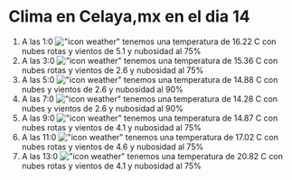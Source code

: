 # Clima en Celaya,mx en el dia 14

1. A las 1:0 !["icon weather"](http://openweathermap.org/img/w/04n.png) tenemos una temperatura de 16.22 C con nubes rotas y  vientos de 5.1 y nubosidad al 75%
1. A las 3:0 !["icon weather"](http://openweathermap.org/img/w/04n.png) tenemos una temperatura de 15.36 C con nubes rotas y  vientos de 2.6 y nubosidad al 75%
1. A las 5:0 !["icon weather"](http://openweathermap.org/img/w/04n.png) tenemos una temperatura de 14.88 C con nubes y  vientos de 2.6 y nubosidad al 90%
1. A las 7:0 !["icon weather"](http://openweathermap.org/img/w/04n.png) tenemos una temperatura de 14.28 C con nubes y  vientos de 2.6 y nubosidad al 90%
1. A las 9:0 !["icon weather"](http://openweathermap.org/img/w/04d.png) tenemos una temperatura de 14.87 C con nubes rotas y  vientos de 4.1 y nubosidad al 75%
1. A las 11:0 !["icon weather"](http://openweathermap.org/img/w/04d.png) tenemos una temperatura de 17.02 C con nubes rotas y  vientos de 4.6 y nubosidad al 75%
1. A las 13:0 !["icon weather"](http://openweathermap.org/img/w/04d.png) tenemos una temperatura de 20.82 C con nubes rotas y  vientos de 4.1 y nubosidad al 75%
